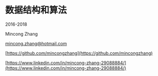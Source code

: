 # 数据结构和算法

2016-2018

Mincong Zhang

mincong.zhang@hotmail.com

[https://github.com/mincongzhang](https://github.com/mincongzhang)

[https://www.linkedin.com/in/mincong-zhang-29088884/](https://www.linkedin.com/in/mincong-zhang-29088884/)

